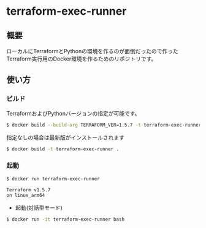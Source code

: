 # terraform-exec-runner

## 概要

ローカルにTerraformとPythonの環境を作るのが面倒だったので作ったTerraform実行用のDocker環境を作るためのリポジトリです。

## 使い方

### ビルド

TerraformおよびPythonバージョンの指定が可能です。

```sh
$ docker build --build-arg TERRAFORM_VER=1.5.7 -t terraform-exec-runner .
```

指定なしの場合は最新版がインストールされます

```sh
$ docker build -t terraform-exec-runner .
```


### 起動

```sh
$ docker run terraform-exec-runner

Terraform v1.5.7
on linux_arm64
```

- 起動(対話型モード)

```sh
$ docker run -it terraform-exec-runner bash
```